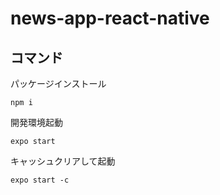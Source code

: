 # news-app-react-native

## コマンド
パッケージインストール
```
npm i
```

開発環境起動
```
expo start
```

キャッシュクリアして起動
```
expo start -c
```
